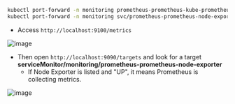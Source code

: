 ```bash
kubectl port-forward -n monitoring prometheus-prometheus-kube-prometheus-prometheus-0  9090
kubectl port-forward -n monitoring svc/prometheus-prometheus-node-exporter 9100
```

- Access `http://localhost:9100/metrics`

![image](https://github.com/user-attachments/assets/c29f3a92-8080-41d6-9578-eba719369bb4)

- Then open `http://localhost:9090/targets` and look for a target **serviceMonitor/monitoring/prometheus-prometheus-node-exporter**
  - If Node Exporter is listed and "UP", it means Prometheus is collecting metrics.

![image](https://github.com/user-attachments/assets/a41d3603-f4cf-4f83-ba02-e6dc0f7d36e8)

